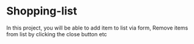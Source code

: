 # Shopping-list
In this project, you will be able to add item to list via form, Remove items from list by clicking the close button etc
